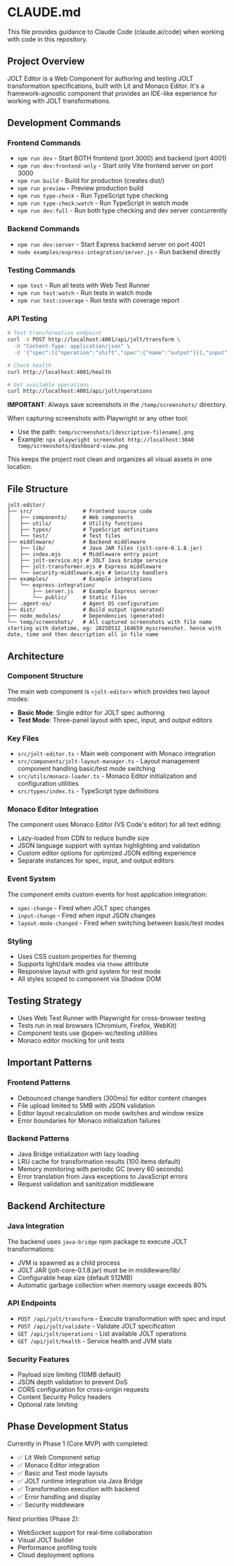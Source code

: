 # CLAUDE.md

This file provides guidance to Claude Code (claude.ai/code) when working with code in this repository.

## Project Overview

JOLT Editor is a Web Component for authoring and testing JOLT transformation specifications, built with Lit and Monaco Editor. It's a framework-agnostic component that provides an IDE-like experience for working with JOLT transformations.

## Development Commands

### Frontend Commands
- `npm run dev` - Start BOTH frontend (port 3000) and backend (port 4001)
- `npm run dev:frontend-only` - Start only Vite frontend server on port 3000
- `npm run build` - Build for production (creates dist/)
- `npm run preview` - Preview production build
- `npm run type-check` - Run TypeScript type checking
- `npm run type-check:watch` - Run TypeScript in watch mode
- `npm run dev:full` - Run both type checking and dev server concurrently

### Backend Commands
- `npm run dev:server` - Start Express backend server on port 4001
- `node examples/express-integration/server.js` - Run backend directly

### Testing Commands
- `npm test` - Run all tests with Web Test Runner
- `npm run test:watch` - Run tests in watch mode
- `npm run test:coverage` - Run tests with coverage report

### API Testing
```bash
# Test transformation endpoint
curl -X POST http://localhost:4001/api/jolt/transform \
  -H "Content-Type: application/json" \
  -d '{"spec":[{"operation":"shift","spec":{"name":"output"}}],"input":{"name":"test"}}'

# Check health
curl http://localhost:4001/health

# Get available operations
curl http://localhost:4001/api/jolt/operations
```

**IMPORTANT**: Always save screenshots in the `/temp/screenshots/` directory.

When capturing screenshots with Playwright or any other tool:

- Use the path: `temp/screenshots/[descriptive-filename].png`
- Example: `npx playwright screenshot http://localhost:3040 temp/screenshots/dashboard-view.png`

This keeps the project root clean and organizes all visual assets in one location.

## File Structure

```
jolt-editor/
├── src/                # Frontend source code
│   ├── components/     # Web components
│   ├── utils/          # Utility functions
│   ├── types/          # TypeScript definitions
│   └── test/           # Test files
├── middleware/         # Backend middleware
│   ├── lib/            # Java JAR files (jolt-core-0.1.8.jar)
│   ├── index.mjs       # Middleware entry point
│   ├── jolt-service.mjs # JOLT Java bridge service
│   ├── jolt-transformer.mjs # Express middleware
│   └── security-middleware.mjs # Security handlers
├── examples/           # Example integrations
│   └── express-integration/
│       ├── server.js   # Example Express server
│       └── public/     # Static files
├── .agent-os/          # Agent OS configuration
├── dist/               # Build output (generated)
├── node_modules/       # Dependencies (generated)
└── temp/screenshots/   # All captured screenshots with file name starting with datetime, eg: 20250512_164659_myscreenshot. hence with date, time and then description all in file name
```

## Architecture

### Component Structure
The main web component is `<jolt-editor>` which provides two layout modes:
- **Basic Mode**: Single editor for JOLT spec authoring
- **Test Mode**: Three-panel layout with spec, input, and output editors

### Key Files
- `src/jolt-editor.ts` - Main web component with Monaco integration
- `src/components/jolt-layout-manager.ts` - Layout management component handling basic/test mode switching
- `src/utils/monaco-loader.ts` - Monaco Editor initialization and configuration utilities
- `src/types/index.ts` - TypeScript type definitions

### Monaco Editor Integration
The component uses Monaco Editor (VS Code's editor) for all text editing:
- Lazy-loaded from CDN to reduce bundle size
- JSON language support with syntax highlighting and validation
- Custom editor options for optimized JSON editing experience
- Separate instances for spec, input, and output editors

### Event System
The component emits custom events for host application integration:
- `spec-change` - Fired when JOLT spec changes
- `input-change` - Fired when input JSON changes
- `layout-mode-changed` - Fired when switching between basic/test modes

### Styling
- Uses CSS custom properties for theming
- Supports light/dark modes via `theme` attribute
- Responsive layout with grid system for test mode
- All styles scoped to component via Shadow DOM

## Testing Strategy
- Uses Web Test Runner with Playwright for cross-browser testing
- Tests run in real browsers (Chromium, Firefox, WebKit)
- Component tests use @open-wc/testing utilities
- Monaco editor mocking for unit tests

## Important Patterns

### Frontend Patterns
- Debounced change handlers (300ms) for editor content changes
- File upload limited to 5MB with JSON validation
- Editor layout recalculation on mode switches and window resize
- Error boundaries for Monaco initialization failures

### Backend Patterns
- Java Bridge initialization with lazy loading
- LRU cache for transformation results (100 items default)
- Memory monitoring with periodic GC (every 60 seconds)
- Error translation from Java exceptions to JavaScript errors
- Request validation and sanitization middleware

## Backend Architecture

### Java Integration
The backend uses `java-bridge` npm package to execute JOLT transformations:
- JVM is spawned as a child process
- JOLT JAR (jolt-core-0.1.8.jar) must be in middleware/lib/
- Configurable heap size (default 512MB)
- Automatic garbage collection when memory usage exceeds 80%

### API Endpoints
- `POST /api/jolt/transform` - Execute transformation with spec and input
- `POST /api/jolt/validate` - Validate JOLT specification
- `GET /api/jolt/operations` - List available JOLT operations
- `GET /api/jolt/health` - Service health and JVM stats

### Security Features
- Payload size limiting (10MB default)
- JSON depth validation to prevent DoS
- CORS configuration for cross-origin requests
- Content Security Policy headers
- Optional rate limiting

## Phase Development Status
Currently in Phase 1 (Core MVP) with completed:
- ✅ Lit Web Component setup
- ✅ Monaco Editor integration
- ✅ Basic and Test mode layouts
- ✅ JOLT runtime integration via Java Bridge
- ✅ Transformation execution with backend
- ✅ Error handling and display
- ✅ Security middleware

Next priorities (Phase 2):
- WebSocket support for real-time collaboration
- Visual JOLT builder
- Performance profiling tools
- Cloud deployment options
